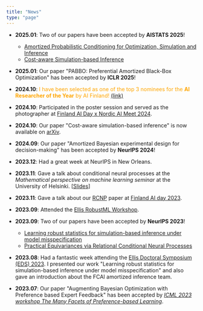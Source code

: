 ```yaml
---
title: "News"
type: "page"
---
```


- **2025.01**: Two of our papers have been accepted by **AISTATS 2025**!
	- [Amortized Probabilistic Conditioning for Optimization, Simulation and Inference](https://arxiv.org/abs/2410.15320)
	- [Cost-aware Simulation-based Inference](https://arxiv.org/abs/2410.07930)
- **2025.01**: Our paper "PABBO: Preferential Amortized Black-Box Optimization" has been accepted by **ICLR 2025**!
- **2024.10**: <span style="color:orange"> I have been selected as one of the top 3 nominees for the **AI Researcher of the Year** by AI Finland! </span>[(link)](https://aifinland.fi/ai-gaala-2024-finalistit-julki-tassa-ovat-suomen-tekoalykentan-karkinimet-ja-kayttotapaukset/)
- **2024.10**: Participated in the poster session and served as the photographer at [Finland AI Day x Nordic AI Meet 2024](https://fcai.fi/calendar/2024/10/ai-day).
- **2024.10**: Our paper "Cost-aware simulation-based inference" is now available on [arXiv](https://arxiv.org/abs/2410.07930).
- **2024.09**: Our paper "Amortized Bayesian experimental design for decision-making" has been accepted by **NeurIPS 2024**!
- **2023.12**: Had a great week at NeurIPS in New Orleans.
- **2023.11**: Gave a talk about conditional neural processes at the *Mathematical perspective on machine learning seminar* at the University of Helsinki. [[Slides](/slides/rcnp_math_ml_seminar.pdf)]
- **2023.11**: Gave a talk about our [RCNP](https://arxiv.org/abs/2306.10915) paper at [Finland AI day 2023](https://fcai.fi/ai-day-2023).
- **2023.09**: Attended the [Ellis RobustML Workshop](https://sites.google.com/view/ellis-robust-ml-workshop/home).
- **2023.09**: Two of our papers have been accepted by **NeurIPS 2023**!
	- [Learning robust statistics for simulation-based inference under model misspecification](https://arxiv.org/abs/2305.15871) 
	- [Practical Equivariances via Relational Conditional Neural Processes](https://arxiv.org/abs/2306.10915)
- **2023.08**: Had a fantastic week attending the [Ellis Doctoral Symposium (EDS) 2023](https://fcai.fi/eds2023/home). I presented our work "Learning robust statistics for simulation-based inference under model misspecification" and also gave an introduction about the FCAI amortized inference team.

- **2023.07**: Our paper "Augmenting Bayesian Optimization with Preference based Expert Feedback" has been accepted by *[ICML 2023 workshop The Many Facets of Preference-based Learning](https://sites.google.com/view/mfpl-icml-2023/home)*.



